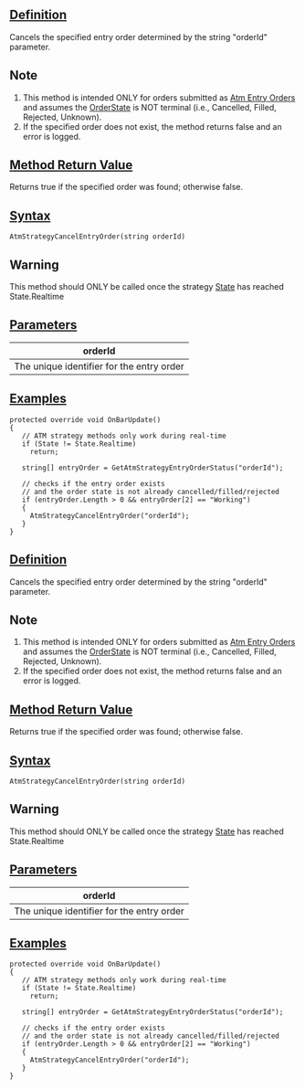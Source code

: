 ## [Definition](https://developer.ninjatrader.com/docs/desktop/atmstrategycancelentryorder\#definition)

Cancels the specified entry order determined by the string "orderId" parameter.

## Note

1. This method is intended ONLY for orders submitted as [Atm Entry Orders](https://developer.ninjatrader.com/docs/desktop/atmstrategycreate) and assumes the [OrderState](https://developer.ninjatrader.com/docs/desktop/getatmstrategyentryorderstatus) is NOT terminal (i.e., Cancelled, Filled, Rejected, Unknown).
2. If the specified order does not exist, the method returns false and an error is logged.

## [Method Return Value](https://developer.ninjatrader.com/docs/desktop/atmstrategycancelentryorder\#method-return-value)

Returns true if the specified order was found; otherwise false.

## [Syntax](https://developer.ninjatrader.com/docs/desktop/atmstrategycancelentryorder\#syntax)

`AtmStrategyCancelEntryOrder(string orderId)`

## Warning

This method should ONLY be called once the strategy [State](https://developer.ninjatrader.com/docs/desktop/state) has reached State.Realtime

## [Parameters](https://developer.ninjatrader.com/docs/desktop/atmstrategycancelentryorder\#parameters)

| orderId |
| --- |
| The unique identifier for the entry order |

## [Examples](https://developer.ninjatrader.com/docs/desktop/atmstrategycancelentryorder\#examples)

```jsx-150469391 csharp
protected override void OnBarUpdate()
{
   // ATM strategy methods only work during real-time
   if (State != State.Realtime)
     return;

   string[] entryOrder = GetAtmStrategyEntryOrderStatus("orderId");

   // checks if the entry order exists
   // and the order state is not already cancelled/filled/rejected
   if (entryOrder.Length > 0 && entryOrder[2] == "Working")
   {
     AtmStrategyCancelEntryOrder("orderId");
   }
}

```

## [Definition](https://developer.ninjatrader.com/docs/desktop/atmstrategycancelentryorder\#definition)

Cancels the specified entry order determined by the string "orderId" parameter.

## Note

1. This method is intended ONLY for orders submitted as [Atm Entry Orders](https://developer.ninjatrader.com/docs/desktop/atmstrategycreate) and assumes the [OrderState](https://developer.ninjatrader.com/docs/desktop/getatmstrategyentryorderstatus) is NOT terminal (i.e., Cancelled, Filled, Rejected, Unknown).
2. If the specified order does not exist, the method returns false and an error is logged.

## [Method Return Value](https://developer.ninjatrader.com/docs/desktop/atmstrategycancelentryorder\#method-return-value)

Returns true if the specified order was found; otherwise false.

## [Syntax](https://developer.ninjatrader.com/docs/desktop/atmstrategycancelentryorder\#syntax)

`AtmStrategyCancelEntryOrder(string orderId)`

## Warning

This method should ONLY be called once the strategy [State](https://developer.ninjatrader.com/docs/desktop/state) has reached State.Realtime

## [Parameters](https://developer.ninjatrader.com/docs/desktop/atmstrategycancelentryorder\#parameters)

| orderId |
| --- |
| The unique identifier for the entry order |

## [Examples](https://developer.ninjatrader.com/docs/desktop/atmstrategycancelentryorder\#examples)

```jsx-150469391 csharp
protected override void OnBarUpdate()
{
   // ATM strategy methods only work during real-time
   if (State != State.Realtime)
     return;

   string[] entryOrder = GetAtmStrategyEntryOrderStatus("orderId");

   // checks if the entry order exists
   // and the order state is not already cancelled/filled/rejected
   if (entryOrder.Length > 0 && entryOrder[2] == "Working")
   {
     AtmStrategyCancelEntryOrder("orderId");
   }
}

```